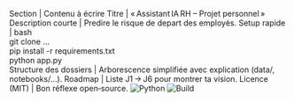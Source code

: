 Section | Contenu à écrire
Titre | « Assistant IA RH – Projet personnel »
Description courte | Predire le risque de depart des employès.
Setup rapide | bash<br>git clone …<br>pip install -r requirements.txt<br>python app.py<br>
Structure des dossiers | Arborescence simplifiée avec explication (data/, notebooks/…).
Roadmap | Liste J1 → J6 pour montrer ta vision.
Licence (MIT) | Bon réflexe open‑source.
![Python](https://img.shields.io/badge/Python-3.10+-blue)
![Build](https://img.shields.io/badge/status-alpha-orange)
